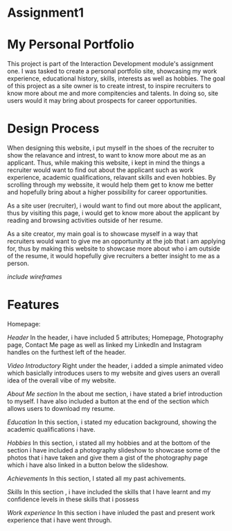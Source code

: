 # Assignment1

# My Personal Portfolio
This project is part of the Interaction Development module's assignment one. I was tasked to create a personal portfolio site, showcasing my work experience, educational history, skills, interests as well as hobbies. 
The goal of this project as a site owner is to create intrest, to inspire recruiters to know more about me and more compitencies and talents. In doing so, site users would it may bring about prospects for career opportunities. 


# Design Process
When designing this website, i put myself in the shoes of the recruiter to show the relavance and intrest, to want to know more about me as an applicant. Thus, while making this website, i kept in mind the things a recruiter would want to find out about the applicant such as work experience, academic qualifications, relavant skills and even hobbies. By scrolling through my webssite, it would help them get to know me better and hopefully bring about a higher possibility for career opportunities. 

As a site user (recruiter), i would want to find out more about the applicant, thus by visiting this page, i would get to know more about the applicant by reading and browsing activities outside of her resume. 

As a site creator, my main goal is to showcase myself in a way that recruiters would want to give me an opportunity at the job that i am applying for, thus by making this website to showcase more about who i am outside of the resume, it would hopefully give recruiters a better insight to me as a person. 

*include wireframes* 
# Features

Homepage: 

*Header* 
In the header, i have included 5 attributes; Homepage, Photography page, Contact Me page as well as linked my LinkedIn and Instagram handles on the furthest left of the header. 

*Video Introductory* 
Right under the header, i added a simple animated video which basiclally introduces users to my website and gives users an overall idea of the overall vibe of my website. 

*About Me section* 
In the about me section, i have stated a brief introduction to myself. I have also included a button at the end of the section which allows users to download my resume. 

*Education* 
In this section, i stated my education background, showing the academic qualifications i have. 

*Hobbies* 
In this section, i stated all my hobbies and at the bottom of the section i have included a photography slideshow to showcase some of the photos that i have taken and give them a gist of the photography page which i have also linked in a button below the slideshow. 

*Achievements* 
In this section, I stated all my past achivements. 

*Skills* 
In this section , i have included the skills that I have learnt and my confidence levels in these skills that i possess 

*Work experience* 
In this section i have inluded the past and present work experience that i have went through. 


